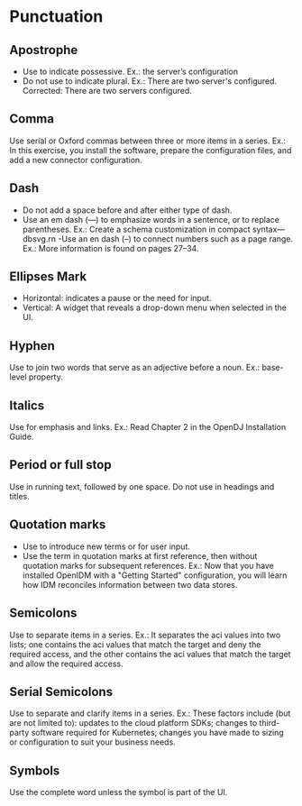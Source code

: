 # Punctuation 

## Apostrophe
- Use to indicate possessive. Ex.: the server’s configuration
- Do not use to indicate plural. Ex.: There are two server's configured. Corrected: There are two servers configured.

## Comma
Use serial or Oxford commas between three or more items in a series. Ex.: In this exercise, you install the software, prepare the configuration files, and add a new connector configuration.

## Dash
- Do not add a space before and after either type of dash.
- Use an em dash (—) to emphasize words in a sentence, or to replace parentheses. Ex.: Create a schema customization in compact syntax— dbsvg.rn
 -Use an en dash (–) to connect numbers such as a page range. Ex.: More information is found on pages 27–34.

## Ellipses Mark
- Horizontal: indicates a pause or the need for input.
- Vertical: A widget that reveals a drop-down menu when selected in the UI.

## Hyphen
Use to join two words that serve as an adjective before a noun. Ex.: base-level property.

## Italics
Use for emphasis and links. Ex.: Read Chapter 2 in the OpenDJ Installation Guide.

## Period or full stop
Use in running text, followed by one space. Do not use in headings and titles.

## Quotation marks
- Use to introduce new terms or for user input. 
- Use the term in quotation marks at first reference, then without quotation marks for subsequent references. 
Ex.: Now that you have installed OpenIDM with a "Getting Started" configuration, you will learn how IDM reconciles information between two
data stores.

## Semicolons
Use to separate items in a series. Ex.: It separates the aci values into two lists; one contains the aci values that match the target and deny the required access, and the other
contains the aci values that match the target and allow the required access.

## Serial Semicolons
Use to separate and clarify items in a series. Ex.: These factors include (but are not limited to): updates to the cloud platform SDKs; changes to third-party software required for Kubernetes; changes you have made to sizing or configuration to suit your business needs. 

## Symbols
Use the complete word unless the symbol is part of the UI.
